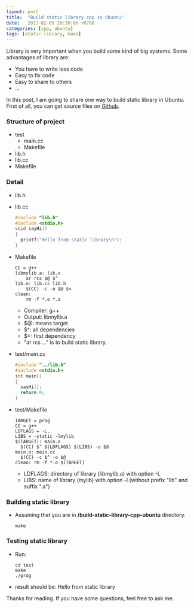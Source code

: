 ```yaml
---
layout: post
title:  "Build static library cpp in Ubuntu"
date:   2017-02-09 20:30:00 +0700
categories: [cpp, ubuntu]
tags: [static-library, make] 
---
```


Library is very important when you build some kind of big systems. Some advantages of library are:

  * You have to write less code
  * Easy to fix code
  * Easy to share to others
  * ...
 
In this post, I am going to share one way to build static library in Ubuntu. First of all, you can get source files on [Github](https://github.com/phamvanlam/stack-problems/tree/master/build-static-library-cpp-ubuntu).

### Structure of project

  * test
    * main.cc
    * Makefile
  * lib.h
  * lib.cc
  * Makefile
 
### Detail
 
  * lib.h
  * lib.cc
 
    
    ```cpp
    #include "lib.h"
    #include <stdio.h>
    void sayHi()
    {
      printf("Hello from static library\n");
    }
    ```
 
  * Makefile
 
   
    ```make
    CC = g++
    libmylib.a: lib.o
        ar rcs $@ $^
    lib.o: lib.cc lib.h
        $(CC) -c -o $@ $<
    clean:
        rm -f *.o *.a
    ```

    * Compiler: g++
    * Output: libmylib.a
    * $@: means target
    * $^: all dependencies
    * $<: first dependency
    * "ar rcs ..." is to build static library.
   
  * test/main.cc
 
    
    ```cpp
    #include "../lib.h"
    #include <stdio.h>
    int main()
    {
      sayHi();
      return 0;
    }
    ```
   
  * test/Makefile

    
    ```make
    TARGET = prog
    CC = g++
    LDFLAGS = -L..
    LIBS = -static -lmylib
    $(TARGET): main.o 
      $(CC) $^ $(LDFLAGS) $(LIBS) -o $@
    main.o: main.cc 
      $(CC) -c $^ -o $@ 
    clean: rm -f *.o $(TARGET)
    ```

    * LDFLAGS: directory of library (libmylib.a) with option -L
    * LIBS: name of library (mylib) with option -l (without prefix "lib" and suffix ".a")

### Building static library


  * Assuming that you are in **/build-static-library-cpp-ubuntu** directory.

  
    ```
    make
    ```

### Testing static library

  * Run:

    ```
    cd test
    make
    ./prog
    ```

  * result should be: Hello from static library

Thanks for reading. If you have some questions, feel free to ask me. 
